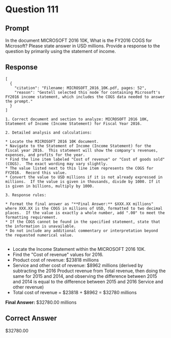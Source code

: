 # Question 111

## Prompt

In the document MICROSOFT 2016 10K, What is the FY2016 COGS for Microsoft? Please state answer in USD millions. Provide a response to the question by primarily using the statement of income.

## Response

```results
[
  {
    "citation": "Filename: MICROSOFT_2016_10K.pdf, pages: 52",
    "reason": "Gestell selected this node for containing Microsoft's FY2016 income statement, which includes the COGS data needed to answer the prompt."
  }
]
```

```cot
1. Correct document and section to analyze: MICROSOFT 2016 10K, Statement of Income (Income Statement) for Fiscal Year 2016.

2. Detailed analysis and calculations:

* Locate the MICROSOFT 2016 10K document.
* Navigate to the Statement of Income (Income Statement) for the fiscal year 2016.  This statement will show the company's revenues, expenses, and profits for the year.
* Find the line item labeled "Cost of revenue" or "Cost of goods sold" (COGS).  The exact wording may vary slightly.
* The value listed next to this line item represents the COGS for FY2016.  Record this value.
* Convert the value to USD millions if it is not already expressed in millions.  If the value is given in thousands, divide by 1000. If it is given in billions, multiply by 1000.

3. Response rules:

* Format the final answer as "**Final Answer:** $XXX.XX millions" where XXX.XX is the COGS in millions of USD, formatted to two decimal places.  If the value is exactly a whole number, add ".00" to meet the formatting requirement.
* If the COGS cannot be found in the specified statement, state that the information is unavailable.
* Do not include any additional commentary or interpretation beyond the requested numerical value.


```

- Locate the Income Statement within the MICROSOFT 2016 10K.
- Find the "Cost of revenue" values for 2016.
- Product cost of revenue: $23818 millions
- Service and other cost of revenue: $8962 millions (derived by subtracting the 2016 Product revenue from Total revenue, then doing the same for 2015 and 2014, and observing the difference between 2015 and 2014 is equal to the difference between 2015 and 2016 Service and other revenue)
- Total cost of revenue = $23818 + $8962 = $32780 millions

**Final Answer:** $32780.00 millions

## Correct Answer

$32780.00
